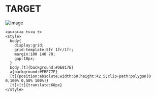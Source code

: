 # TARGET

![image](https://github.com/user-attachments/assets/9f542dc5-0303-49a6-9bb6-1868610cd7c8)

```
<a><a><a t><a t>
<style>
  body{
    display:grid;
    grid-template:5fr 1fr/1fr;
    margin:100 140 70;
    gap:10px;
  }
  body,[t]{background:#DE817E}
  a{background:#EBE77E}
  [t]{position:absolute;width:60;height:42.5;clip-path:polygon(0 0,100% 0,50% 100%)}
  [t]+[t]{translate:60px}
</style>
```
